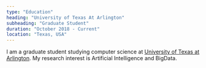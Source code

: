 ```yaml
---
type: "Education"
heading: "University of Texas At Arlington"
subheading: "Graduate Student"
duration: "October 2018 - Current"
location: "Texas, USA"
---
```


I am a graduate student studying computer science at <a href="https://www.uta.edu/uta/" target="_blank">University of Texas at Arlington</a>. My research interest is Artificial Intelligence and BigData.
